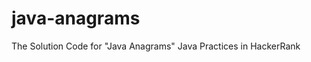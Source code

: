 # java-anagrams
The Solution Code for "Java Anagrams" Java Practices in HackerRank























